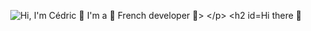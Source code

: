 <p align="center">
  <img src="https://github.com/CedricMrt/CedricMrt/blob/main/github/Animation.gif" alt="Hi, I'm Cédric 👋 I'm a 🚀 French developer 🚀>
</p>

## Hi there 👋

<!--
**CedricMrt/CedricMrt** is a ✨ _special_ ✨ repository because its `README.md` (this file) appears on your GitHub profile.

Here are some ideas to get you started:

- 🔭 I’m currently working on ...
- 🌱 I’m currently learning ...
- 👯 I’m looking to collaborate on ...
- 🤔 I’m looking for help with ...
- 💬 Ask me about ...
- 📫 How to reach me: ...
- 😄 Pronouns: ...
- ⚡ Fun fact: ...
-->
